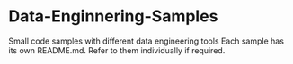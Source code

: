 # Data-Enginnering-Samples
Small code samples with different data engineering tools 
Each sample has its own README.md. Refer to them individually if required.
